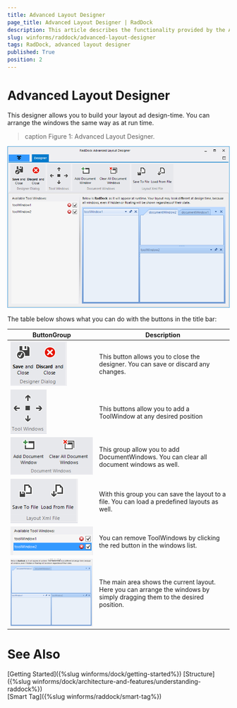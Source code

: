 ```yaml
---
title: Advanced Layout Designer
page_title: Advanced Layout Designer | RadDock
description: This article describes the functionality provided by the Advanced Layout Designer.
slug: winforms/raddock/advanced-layout-designer
tags: RadDock, advanced layout designer 
published: True
position: 2
---
```


# Advanced Layout Designer

This designer allows you to build your layout ad design-time. You can arrange the windows the same way as at run time.

>caption Figure 1: Advanced Layout Designer.

![raddock-advanced-layout-designer001](images/raddock-advanced-layout-designer001.png)  


The table below shows what you can do with the buttons in the title bar:

| ButtonGroup | Description |
| ---- | ---- |
|![raddock-advanced-layout-designer002](images/raddock-advanced-layout-designer002.png)| This button allows you to close the designer. You can save or discard any changes.|
|![raddock-advanced-layout-designer003](images/raddock-advanced-layout-designer003.png)| This buttons allow you to add a ToolWindow at any desired position|
|![raddock-advanced-layout-designer004](images/raddock-advanced-layout-designer004.png)| This group allow you to add DocumentWindows. You can clear all document windows as well.|
|![raddock-advanced-layout-designer005](images/raddock-advanced-layout-designer005.png) | With this group you can save the layout to a file. You can load a predefined layouts as well.|
|![raddock-advanced-layout-designer006](images/raddock-advanced-layout-designer006.png)| You can remove ToolWindows by clicking the red button in the windows list.|
|![raddock-advanced-layout-designer007](images/raddock-advanced-layout-designer007.png) | The main area shows the current layout. Here you can arrange the windows by simply dragging them to the desired position. | 

# See Also

[Getting Started]({%slug winforms/dock/getting-started%})
[Structure]({%slug winforms/dock/architecture-and-features/understanding-raddock%})     
[Smart Tag]({%slug winforms/raddock/smart-tag%})
